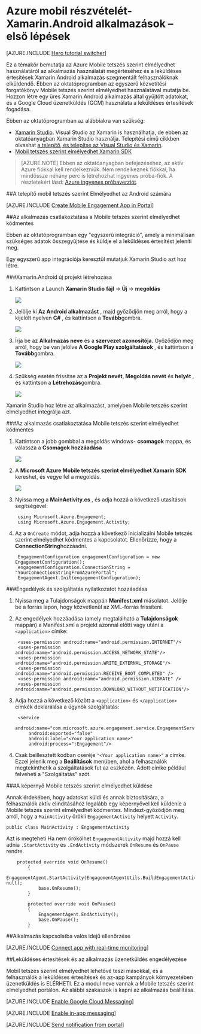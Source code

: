 <properties
    pageTitle="Azure mobil részvételét Xamarin.Android az első lépések"
    description="Megtudhatja, hogy miként analitikai és a leküldéses értesítések Azure Mobile tetszés szerint elmélyedhet használata Xamarin.Android alkalmazások."
    services="mobile-engagement"
    documentationCenter="xamarin"
    authors="piyushjo"
    manager="erikre"
    editor="" />

<tags
    ms.service="mobile-engagement"
    ms.workload="mobile"
    ms.tgt_pltfrm="mobile-xamarin-android"
    ms.devlang="dotnet"
    ms.topic="hero-article"
    ms.date="06/16/2016"
    ms.author="piyushjo" />

# <a name="get-started-with-azure-mobile-engagement-for-xamarinandroid-apps"></a>Azure mobil részvételét-Xamarin.Android alkalmazások – első lépések

[AZURE.INCLUDE [Hero tutorial switcher](../../includes/mobile-engagement-hero-tutorial-switcher.md)]

Ez a témakör bemutatja az Azure Mobile tetszés szerint elmélyedhet használatáról az alkalmazás használatát megértéséhez és a leküldéses értesítések Xamarin.Android alkalmazás szegmentált felhasználóknak elküldendő.
Ebben az oktatóprogramban az egyszerű közvetítési forgatókönyv Mobile tetszés szerint elmélyedhet használatával mutatja be. Hozzon létre egy üres Xamarin.Android alkalmazás által gyűjtött adatokat, és a Google Cloud üzenetküldés (GCM) használata a leküldéses értesítések fogadása.

Ebben az oktatóprogramban az alábbiakra van szükség:

+ [Xamarin Studio](http://xamarin.com/studio). Visual Studio az Xamarin is használhatja, de ebben az oktatóanyagban Xamarin Studio használja. Telepítési című cikkben olvashat [a telepítő, és telepítse az Visual Studio és Xamarin](https://msdn.microsoft.com/library/mt613162.aspx).
+ [Mobil tetszés szerint elmélyedhet Xamarin SDK](https://www.nuget.org/packages/Microsoft.Azure.Engagement.Xamarin/)

> [AZURE.NOTE] Ebben az oktatóanyagban befejezéséhez, az aktív Azure fiókkal kell rendelkezniük. Nem rendelkeznek fiókkal, ha mindössze néhány perc is létrehozhat ingyenes próba-fiók. A részletekért lásd: [Azure ingyenes próbaverziót](https://azure.microsoft.com/pricing/free-trial/?WT.mc_id=A0E0E5C02&amp;returnurl=http%3A%2F%2Fazure.microsoft.com%2Fen-us%2Fdocumentation%2Farticles%2Fmobile-engagement-xamarin-android-get-started).

##<a id="setup-azme"></a>A telepítő mobil tetszés szerint Elmélyedhet az Android számára

[AZURE.INCLUDE [Create Mobile Engagement App in Portal](../../includes/mobile-engagement-create-app-in-portal-new.md)]

##<a id="connecting-app"></a>Az alkalmazás csatlakoztatása a Mobile tetszés szerint elmélyedhet kódmentes

Ebben az oktatóprogramban egy "egyszerű integráció", amely a minimálisan szükséges adatok összegyűjtése és küldje el a leküldéses értesítést jeleníti meg. 

Egy egyszerű app integrációja keresztül mutatjuk Xamarin Studio azt hoz létre.

###<a name="create-a-new-xamarinandroid-project"></a>Xamarin.Android új projekt létrehozása

1. Kattintson a Launch **Xamarin Studio** **fájl** -> **Új** -> **megoldás** 

    ![][1]

2. Jelölje ki **Az Android alkalmazást** , majd győződjön meg arról, hogy a kijelölt nyelven **C#** , és kattintson a **Tovább**gombra.

    ![][2]

3. Írja be az **Alkalmazás neve** és a **szervezet azonosítója**. Győződjön meg arról, hogy be van jelölve **A Google Play szolgáltatások** , és kattintson a **Tovább**gombra. 

    ![][3]
    
4. Szükség esetén frissítse az a **Projekt nevét**, **Megoldás nevét** és **helyét** , és kattintson a **Létrehozás**gombra.

    ![][4]
 
Xamarin Studio hoz létre az alkalmazást, amelyben Mobile tetszés szerint elmélyedhet integrálja azt. 

###<a name="connect-your-app-to-mobile-engagement-backend"></a>Az alkalmazás csatlakoztatása Mobile tetszés szerint elmélyedhet kódmentes

1. Kattintson a jobb gombbal a megoldás windows- **csomagok** mappa, és válassza a **Csomagok hozzáadása**

    ![][5]

2. A **Microsoft Azure Mobile tetszés szerint elmélyedhet Xamarin SDK** kereshet, és vegye fel a megoldás.  

    ![][6]
   
3. Nyissa meg a **MainActivity.cs** , és adja hozzá a következő utasítások segítségével:

        using Microsoft.Azure.Engagement;
        using Microsoft.Azure.Engagement.Activity;

4. Az a `OnCreate` módot, adja hozzá a következő inicializálni Mobile tetszés szerint elmélyedhet kódmentes a kapcsolatot. Ellenőrizze, hogy a **ConnectionString**hozzáadni. 

        EngagementConfiguration engagementConfiguration = new EngagementConfiguration();
        engagementConfiguration.ConnectionString = "YourConnectionStringFromAzurePortal";
        EngagementAgent.Init(engagementConfiguration);

###<a name="add-permissions-and-a-service-declaration"></a>Engedélyek és szolgáltatás nyilatkozatot hozzáadása

1. Nyissa meg a Tulajdonságok mappán **Manifest.xml** másolatot. Jelölje be a forrás lapon, hogy közvetlenül az XML-forrás frissíteni.
 
2. Az engedélyek hozzáadása (amely megtalálható a **Tulajdonságok** mappán) a Manifest.xml a projekt azonnal előtti vagy utáni a `<application>` címke:

        <uses-permission android:name="android.permission.INTERNET"/>
        <uses-permission android:name="android.permission.ACCESS_NETWORK_STATE"/>
        <uses-permission android:name="android.permission.WRITE_EXTERNAL_STORAGE"/>
        <uses-permission android:name="android.permission.RECEIVE_BOOT_COMPLETED" />
        <uses-permission android:name="android.permission.VIBRATE" />
        <uses-permission android:name="android.permission.DOWNLOAD_WITHOUT_NOTIFICATION"/>

3. Adja hozzá a következő között a `<application>` és `</application>` címkék deklarálása a ügynök szolgáltatás:

        <service
            android:name="com.microsoft.azure.engagement.service.EngagementService"
            android:exported="false"
            android:label="<Your application name>"
            android:process=":Engagement"/>

4. Csak beillesztett kódban cseréje `"<Your application name>"` a címke. Ezzel jelenik meg a **Beállítások** menüben, ahol a felhasználók megtekinthetik a szolgáltatások fut az eszközön. Adott címke például felveheti a "Szolgáltatás" szót.

###<a name="send-a-screen-to-mobile-engagement"></a>A képernyő Mobile tetszés szerint elmélyedhet küldése

Annak érdekében, hogy adatokat küldi és annak biztosítására, a felhasználók aktív elindításához legalább egy képernyővel kell küldenie a Mobile tetszés szerint elmélyedhet kódmentes. Mindezt-győződjön meg arról, hogy a `MainActivity` örökli `EngagementActivity` helyett `Activity`.

    public class MainActivity : EngagementActivity
    
Azt is megteheti Ha nem örökölhet `EngagementActivity` majd hozzá kell adnia `.StartActivity` és `.EndActivity` módszerek `OnResume` és `OnPause` rendre.  

        protected override void OnResume()
            {
                EngagementAgent.StartActivity(EngagementAgentUtils.BuildEngagementActivityName(Java.Lang.Class.FromType(this.GetType())), null);
                base.OnResume();             
            }
    
            protected override void OnPause()
            {
                EngagementAgent.EndActivity();
                base.OnPause();            
            }

##<a id="monitor"></a>Alkalmazás kapcsolatba valós idejű ellenőrzése

[AZURE.INCLUDE [Connect app with real-time monitoring](../../includes/mobile-engagement-connect-app-with-monitor.md)]

##<a id="integrate-push"></a>Leküldéses értesítések és az alkalmazás üzenetküldés engedélyezése

Mobil tetszés szerint elmélyedhet lehetővé teszi másokkal, és a felhasználók a leküldéses értesítések és az-app kampányok környezetében üzenetküldés is ELÉRHETI. Ez a modul neve vannak a Mobile tetszés szerint elmélyedhet portálon.
Az alábbi szakaszok is kapni az alkalmazás beállítása.

[AZURE.INCLUDE [Enable Google Cloud Messaging](../../includes/mobile-engagement-enable-google-cloud-messaging.md)]

[AZURE.INCLUDE [Enable in-app messaging](../../includes/mobile-engagement-android-send-push.md)]

[AZURE.INCLUDE [Send notification from portal](../../includes/mobile-engagement-android-send-push-from-portal.md)]

<!-- Images -->
[1]: ./media/mobile-engagement-xamarin-android-get-started/1.png
[2]: ./media/mobile-engagement-xamarin-android-get-started/2.png
[3]: ./media/mobile-engagement-xamarin-android-get-started/3.png
[4]: ./media/mobile-engagement-xamarin-android-get-started/4.png
[5]: ./media/mobile-engagement-xamarin-android-get-started/5.png
[6]: ./media/mobile-engagement-xamarin-android-get-started/6.png
